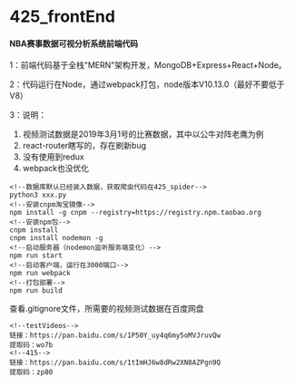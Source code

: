 # 425_frontEnd

#### NBA赛事数据可视分析系统前端代码

1：前端代码基于全栈"MERN"架构开发，MongoDB+Express+React+Node。  

2：代码运行在Node，通过webpack打包，node版本V10.13.0（最好不要低于V8）

3：说明：
1. 视频测试数据是2019年3月1号的比赛数据，其中以公牛对阵老鹰为例
2. react-router瞎写的，存在刷新bug
3. 没有使用到redux
4. webpack也没优化
```
<!--数据库默认已经装入数据，获取爬虫代码在425_spider-->
python3 xxx.py
<!--安装cnpm淘宝镜像-->
npm install -g cnpm --registry=https://registry.npm.taobao.org
<!--安装npm包-->
cnpm install
cnpm install nodemon -g
<!--启动服务器（nodemon监听服务端变化）-->
npm run start
<!--启动客户端，运行在3000端口-->
npm run webpack
<!--打包部署-->
npm run build
```

查看.gitignore文件，所需要的视频测试数据在百度网盘
```
<!--testVideos-->
链接：https://pan.baidu.com/s/1P50Y_uy4q6my5oMVJruvQw 
提取码：wo7b 
<!--415-->
链接：https://pan.baidu.com/s/1tImHJ6w8dRw2XN8AZPgn9Q 
提取码：zp80 
```
